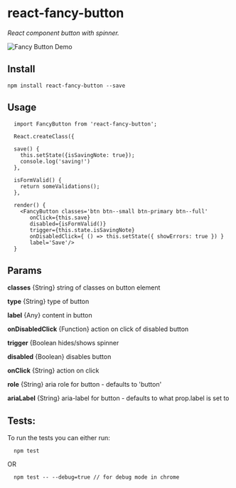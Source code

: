 # react-fancy-button

*React component button with spinner.*

![Fancy Button Demo](https://github.com/the-unsullied/react-fancy-button/blob/demo/fancybuttondemo.gif)


## Install
```
npm install react-fancy-button --save
```

## Usage
```
  import FancyButton from 'react-fancy-button';

  React.createClass({

  save() {
    this.setState({isSavingNote: true});
    console.log('saving!')
  },

  isFormValid() {
    return someValidations();
  },

  render() {
    <FancyButton classes='btn btn--small btn-primary btn--full'
       onClick={this.save}
       disabled={isFormValid()}
       trigger={this.state.isSavingNote}
       onDisabledClick={ () => this.setState({ showErrors: true }) }
       label='Save'/>
  }
```


## Params

**classes** {String}   string of classes on button element

**type** {String}   type of button

**label** {Any}  content in button

**onDisabledClick** {Function}    action on click of disabled button

**trigger** {Boolean  hides/shows spinner

**disabled** {Boolean}  disables button

**onClick** {String}   action on click

**role** {String}   aria role for button - defaults to 'button'

**ariaLabel** {String}   aria-label for button - defaults to what prop.label is set to

## Tests:
To run the tests you can either run:
```
  npm test
```

OR

```
  npm test -- --debug=true // for debug mode in chrome
```
